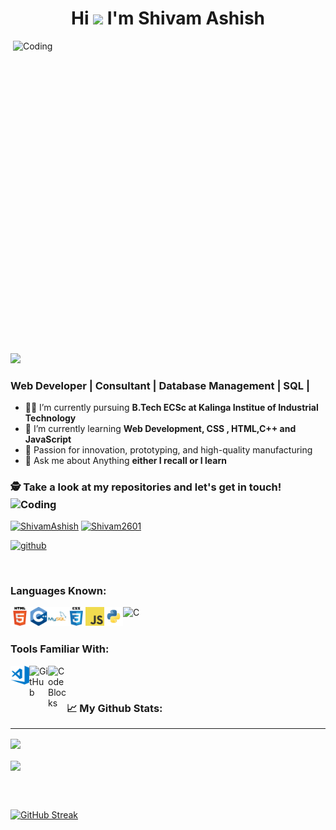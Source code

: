<h1 align="center">Hi <img src="https://raw.githubusercontent.com/debdutgoswami/debdutgoswami/master/assets/gifs/Hi.gif" width="30px"> I'm Shivam Ashish</h1>
<img align="right" alt="Coding" width="500" height="500" src="https://media4.giphy.com/media/pOZhmE42D1WrCWATLK/giphy.gif?cid=ecf05e47uqse20q4qfyqeo90wfxkblg3g9pfcmfc0hd73jh5&rid=giphy.gif&ct=g">

![](https://komarev.com/ghpvc/?username=ShivamAshish26&color=blue)
<h3> Web Developer | Consultant | Database Management | SQL |</h3>



- 👨‍🏭 I’m currently pursuing **B.Tech ECSc at Kalinga Institue of Industrial Technology** 
- 🏫 I’m currently learning **Web Development, CSS , HTML,C++ and JavaScript** 
- 🥅 Passion for innovation, prototyping, and high-quality manufacturing
- 💬 Ask me about Anything **either I recall or I learn**

### 🕵 Take a look at my repositories and let's get in touch! <img align="center" alt="Coding" width="70" height="45" src="https://raw.githubusercontent.com/ShahriarShafin/ShahriarShafin/main/Assets/handshake.gif">

<a href="https://www.linkedin.com/in/shivam-ashish-767b781ba/" target="blank"><img src="https://img.shields.io/badge/LinkedIn-0077B5?style=for-the-badge&logo=linkedin&logoColor=white" alt="ShivamAshish" /></a>
<a href="mailto:shivam2601@gmail.com" target="_blank"><img src="https://img.shields.io/badge/Gmail-D14836?style=for-the-badge&logo=gmail&logoColor=white" alt="Shivam2601" /></a></p>
[<img src='https://img.icons8.com/nolan/64/github.png' alt='github' height='40'>](https://github.com/ShivamAshish26)


<br>

### Languages Known:


<img align="left" alt="HTML5" width="30px" src="https://raw.githubusercontent.com/github/explore/80688e429a7d4ef2fca1e82350fe8e3517d3494d/topics/html/html.png" />
<img align="left" alt="C++" width="30px" src="https://raw.githubusercontent.com/github/explore/80688e429a7d4ef2fca1e82350fe8e3517d3494d/topics/cpp/cpp.png" />
<img align="left" alt="MY SQL" width="30px" src="https://raw.githubusercontent.com/devicons/devicon/master/icons/mysql/mysql-original-wordmark.svg" />
<img align="left" alt="CSS3" width="30px" src="https://raw.githubusercontent.com/github/explore/80688e429a7d4ef2fca1e82350fe8e3517d3494d/topics/css/css.png" />
<img align="left" alt="JavaScript" width="30px" src="https://raw.githubusercontent.com/github/explore/80688e429a7d4ef2fca1e82350fe8e3517d3494d/topics/javascript/javascript.png" />
<img align="left" alt="Python" width="30px" src="https://raw.githubusercontent.com/github/explore/80688e429a7d4ef2fca1e82350fe8e3517d3494d/topics/python/python.png" />
<img align="left" alt="C" width="30px" src="https://upload.wikimedia.org/wikipedia/commons/thumb/1/18/C_Programming_Language.svg/1200px-C_Programming_Language.svg.png" />
<br>

<div>

<br>

</div>



### Tools Familiar With:
<img align="left" alt="Visual Studio Code" width="30px" src="https://raw.githubusercontent.com/github/explore/80688e429a7d4ef2fca1e82350fe8e3517d3494d/topics/visual-studio-code/visual-studio-code.png" />
<img align="left" alt="GitHub" width="30px" src="https://img.icons8.com/nolan/64/github.png" />
<img align="left" alt="CodeBlocks" width="30px" src="https://icon2.cleanpng.com/20180514/we/kisspng-code-blocks-integrated-development-environment-c-5af9eedfed4669.0618493515263290559719.jpg" />

<br><br>
### 📈 My Github Stats:
<hr/>

<a href="https://github.com/ShivamAshish26">
<img align="center" src="https://github-readme-stats.vercel.app/api?username=ShivamAshish26&show_icons=true&include_all_commits=true&theme=midnight-purple&count_private=true">
</a>
<br><br>
<a href="https://github.com/ShivamAshish26/github-readme-stats">
<img align="center" src="https://github-readme-stats.anuraghazra1.vercel.app/api/top-langs/?username=ShivamAshish26&layout=compact&theme=blue-green" />
</a>

<br><br>

[![GitHub Streak](https://github-readme-streak-stats.herokuapp.com/?user=ShivamAshish26)](https://git.io/streak-stats)

